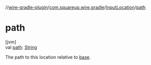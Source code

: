 //[wire-gradle-plugin](../../../index.md)/[com.squareup.wire.gradle](../index.md)/[InputLocation](index.md)/[path](path.md)

# path

[jvm]\
val [path](path.md): [String](https://kotlinlang.org/api/latest/jvm/stdlib/kotlin/-string/index.html)

The path to this location relative to [base](base.md).
